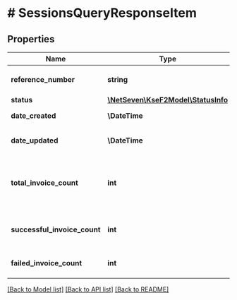 # # SessionsQueryResponseItem

## Properties

Name | Type | Description | Notes
------------ | ------------- | ------------- | -------------
**reference_number** | **string** | Numer referencyjny sesji. |
**status** | [**\NetSeven\KseF2Model\StatusInfo**](StatusInfo.md) | Status sesji. |
**date_created** | **\DateTime** | Data utowrzenia sesji. |
**date_updated** | **\DateTime** | Data ostatniej aktywności w ramach sesji. |
**total_invoice_count** | **int** | Łączna liczba faktur (uwzględnia również te w trakcie przetwarzania). |
**successful_invoice_count** | **int** | Liczba poprawnie przetworzonych faktur. |
**failed_invoice_count** | **int** | Liczba błędnie przetworzonych faktur. |

[[Back to Model list]](../../README.md#models) [[Back to API list]](../../README.md#endpoints) [[Back to README]](../../README.md)
